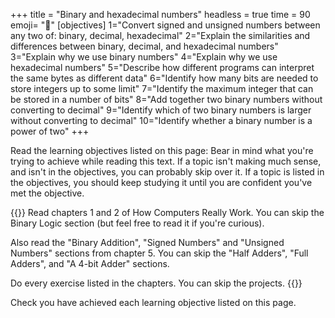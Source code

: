 +++
title = "Binary and hexadecimal numbers"
headless = true
time = 90
emoji= "📖"
[objectives]
    1="Convert signed and unsigned numbers between any two of: binary, decimal, hexadecimal"
    2="Explain the similarities and differences between binary, decimal, and hexadecimal numbers"
    3="Explain why we use binary numbers"
    4="Explain why we use hexadecimal numbers"
    5="Describe how different programs can interpret the same bytes as different data"
    6="Identify how many bits are needed to store integers up to some limit"
    7="Identify the maximum integer that can be stored in a number of bits"
    8="Add together two binary numbers without converting to decimal"
    9="Identify which of two binary numbers is larger without converting to decimal"
    10="Identify whether a binary number is a power of two"
+++

Read the learning objectives listed on this page: Bear in mind what you're trying to achieve while reading this text. If a topic isn't making much sense, and isn't in the objectives, you can probably skip over it. If a topic is listed in the objectives, you should keep studying it until you are confident you've met the objective.

{{<note type="Reading">}}
Read chapters 1 and 2 of How Computers Really Work. You can skip the Binary Logic section (but feel free to read it if you're curious).

Also read the "Binary Addition", "Signed Numbers" and "Unsigned Numbers" sections from chapter 5. You can skip the "Half Adders", "Full Adders", and "A 4-bit Adder" sections.

Do every exercise listed in the chapters. You can skip the projects.
{{</note>}}

Check you have achieved each learning objective listed on this page.

